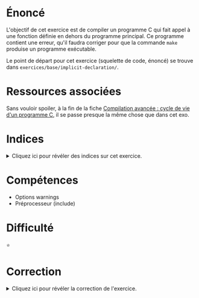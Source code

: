 # Énoncé

L'objectif de cet exercice est de compiler un programme C
qui fait appel à une fonction définie en dehors du programme
principal. Ce programme contient une erreur, qu'il faudra corriger
pour que la commande `make` produise un programme exécutable.

Le point de départ pour cet exercice (squelette de code, énoncé) se
trouve dans `exercices/base/implicit-declaration/`.

# Ressources associées

Sans vouloir spoiler, à la fin de la fiche [Compilation avancée : cycle de vie d'un programme C](https://formationc.pages.ensimag.fr/prepa/prof/papl/cycle2vie/), il se passe presque la même chose que dans cet exo.

# Indices

<details>
<summary>Cliquez ici pour révéler des indices sur cet exercice.</summary>
<br>

* `man isupper` doit vous aider à comprendre comment compiler un programme
faisant appel à la fonction `isupper`

</details>

# Compétences

* Options warnings
* Préprocesseur (include)

# Difficulté

:star:
# Correction

<details>
<summary>Cliquez ici pour révéler la correction de l'exercice.</summary>
#### Corrigé du fichier Makefile

```make
CC=gcc
# -Werror = les avertissements (warnings) deviennent des erreurs!
CFLAGS=-Wall -Wextra -Werror -std=c99

all: compile-moi

.PHONY: clean

clean:
	rm -f compile-moi.o compile-moi

```

#### Corrigé du fichier compile-moi.c

```c
#include <stdlib.h>
#include <stdio.h>
#include <ctype.h>

int main(void)
{
    /*
        Si on compile ce programme à l'aide de la commande :

            make

        alors on obtient un message d'erreur de ce type :

            compile-moi.c:36:10: error: implicit declaration of function 'isupper' is invalid in C99

        En effet, le compilateur indique qu'au moment de la
        compilation du fichier compile-moi.c, il ne connait pas le
        prototype de la fonction isupper. Il ne peut donc pas vérifier
        que le programme l'utilise d'une façon syntaxiquement
        correcte, à savoir que la valeur de retour est traitée
        correctement et que les paramètres qui sont passés à 'isupper'
        sont du bon type. Le prototype de la fonction 'isupper' étant
        donné dans l'entête ctype.h (voir man isupper), il suffit de
        rajouter #include <ctype.h> pour que ce programme compile
        correctement.
    */
    char lettre = 'L';

    if (isupper(lettre)) {
        printf("La lettre %c est une majuscule.\n", lettre);
    } else {
        printf("La lettre %c est une minuscule.\n", lettre);
    }

    return EXIT_SUCCESS;
}

```


</details>

